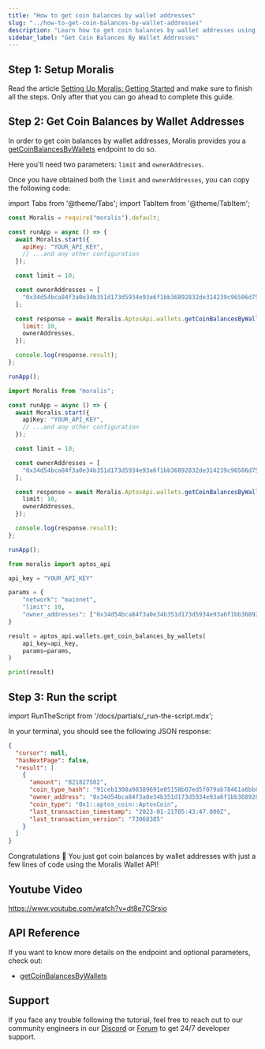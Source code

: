 ```yaml
---
title: "How to get coin balances by wallet addresses"
slug: "../how-to-get-coin-balances-by-wallet-addresses"
description: "Learn how to get coin balances by wallet addresses using Moralis Wallet API."
sidebar_label: "Get Coin Balances By Wallet Addresses"
---
```


## Step 1: Setup Moralis

Read the article [Setting Up Moralis: Getting Started](/web3-data-api/aptos/get-your-api-key) and make sure to finish all the steps. Only after that you can go ahead to complete this guide.

## Step 2: Get Coin Balances by Wallet Addresses

In order to get coin balances by wallet addresses, Moralis provides you a [getCoinBalancesByWallets](/web3-data-api/aptos/reference/get-coin-balances-by-wallets) endpoint to do so.

Here you'll need two parameters: `limit` and `ownerAddresses`.

Once you have obtained both the `limit` and `ownerAddresses`, you can copy the following code:

import Tabs from '@theme/Tabs';
import TabItem from '@theme/TabItem';

<Tabs groupId="programming-language">
  <TabItem value="javascript" label="index.js (JavaScript)" default>

```javascript index.js
const Moralis = require("moralis").default;

const runApp = async () => {
  await Moralis.start({
    apiKey: "YOUR_API_KEY",
    // ...and any other configuration
  });

  const limit = 10;

  const ownerAddresses = [
    "0x34d54bca84f3a0e34b351d173d5934e93a6f1bb36892832de314239c96506d75",
  ];

  const response = await Moralis.AptosApi.wallets.getCoinBalancesByWallets({
    limit: 10,
    ownerAddresses,
  });

  console.log(response.result);
};

runApp();
```

</TabItem>
<TabItem value="typescript" label="index.ts (TypeScript)">

```typescript index.ts
import Moralis from "moralis";

const runApp = async () => {
  await Moralis.start({
    apiKey: "YOUR_API_KEY",
    // ...and any other configuration
  });

  const limit = 10;

  const ownerAddresses = [
    "0x34d54bca84f3a0e34b351d173d5934e93a6f1bb36892832de314239c96506d75",
  ];

  const response = await Moralis.AptosApi.wallets.getCoinBalancesByWallets({
    limit: 10,
    ownerAddresses,
  });

  console.log(response.result);
};

runApp();
```

</TabItem>
<TabItem value="python" label="index.py (Python)">

```python index.py
from moralis import aptos_api

api_key = "YOUR_API_KEY"

params = {
    "network": "mainnet",
    "limit": 10,
    "owner_addresses": ["0x34d54bca84f3a0e34b351d173d5934e93a6f1bb36892832de314239c96506d75"]
}

result = aptos_api.wallets.get_coin_balances_by_wallets(
    api_key=api_key,
    params=params,
)

print(result)
```

</TabItem>
</Tabs>

## Step 3: Run the script

import RunTheScript from '/docs/partials/\_run-the-script.mdx';

<RunTheScript />

In your terminal, you should see the following JSON response:

```json
{
  "cursor": null,
  "hasNextPage": false,
  "result": [
    {
      "amount": "821827502",
      "coin_type_hash": "91ceb1308a98389691e05158b07ed5f079ab78461a6bb8d5a4054b1bb5cb8bb6",
      "owner_address": "0x34d54bca84f3a0e34b351d173d5934e93a6f1bb36892832de314239c96506d75",
      "coin_type": "0x1::aptos_coin::AptosCoin",
      "last_transaction_timestamp": "2023-01-21T05:43:47.000Z",
      "last_transaction_version": "73068385"
    }
  ]
}
```

Congratulations 🥳 You just got coin balances by wallet addresses with just a few lines of code using the Moralis Wallet API!

## Youtube Video

https://www.youtube.com/watch?v=dt8e7CSrsio

## API Reference

If you want to know more details on the endpoint and optional parameters, check out:

- [getCoinBalancesByWallets](/web3-data-api/aptos/reference/get-coin-balances-by-wallets)

## Support

If you face any trouble following the tutorial, feel free to reach out to our community engineers in our [Discord](https://moralis.io/discord) or [Forum](https://forum.moralis.io) to get 24/7 developer support.
